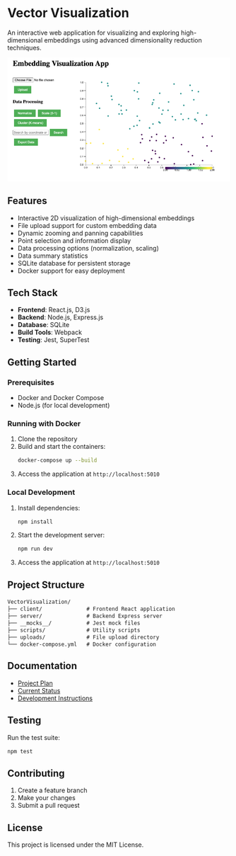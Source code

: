 # Vector Visualization

An interactive web application for visualizing and exploring high-dimensional embeddings using advanced dimensionality reduction techniques.

![Application Screenshot](ss.png)

## Features

- Interactive 2D visualization of high-dimensional embeddings
- File upload support for custom embedding data
- Dynamic zooming and panning capabilities
- Point selection and information display
- Data processing options (normalization, scaling)
- Data summary statistics
- SQLite database for persistent storage
- Docker support for easy deployment

## Tech Stack

- **Frontend**: React.js, D3.js
- **Backend**: Node.js, Express.js
- **Database**: SQLite
- **Build Tools**: Webpack
- **Testing**: Jest, SuperTest

## Getting Started

### Prerequisites

- Docker and Docker Compose
- Node.js (for local development)

### Running with Docker

1. Clone the repository
2. Build and start the containers:
   ```bash
   docker-compose up --build
   ```
3. Access the application at `http://localhost:5010`

### Local Development

1. Install dependencies:
   ```bash
   npm install
   ```

2. Start the development server:
   ```bash
   npm run dev
   ```

3. Access the application at `http://localhost:5010`

## Project Structure

```
VectorVisualization/
├── client/              # Frontend React application
├── server/              # Backend Express server
├── __mocks__/           # Jest mock files
├── scripts/             # Utility scripts
├── uploads/             # File upload directory
└── docker-compose.yml   # Docker configuration
```

## Documentation

- [Project Plan](plan.md)
- [Current Status](current_status.md)
- [Development Instructions](instructions.md)

## Testing

Run the test suite:

```bash
npm test
```

## Contributing

1. Create a feature branch
2. Make your changes
3. Submit a pull request

## License

This project is licensed under the MIT License.